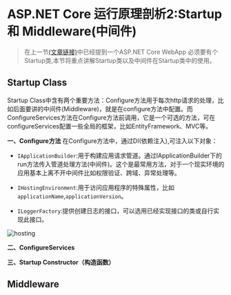 # ASP.NET Core 运行原理剖析2:Startup 和 Middleware(中间件)

>在上一节[(文章链接)](http://www.cnblogs.com/vipyoumay/p/5613373.html)中已经提到一个ASP.NET Core WebApp 必须要有个Startup类,本节将重点讲解Startup类以及中间件在Startup类中的使用。

## Startup Class
Startup Class中含有两个重要方法：Configure方法用于每次http请求的处理，比如后面要讲的中间件(Middleware)，就是在configure方法中配置。而ConfigureServices方法在Configure方法前调用，它是一个可选的方法，可在configureServices配置一些全局的框架，比如EntityFramework、MVC等。

**一、Configure方法**
在Configure方法中，通过DI(依赖注入),可注入以下对象：
* `IApplicationBuilder`:用于构建应用请求管道。通过IApplicationBuilder下的run方法传入管道处理方法(中间件)。这个是最常用方法，对于一个现实环境的应用基本上离不开中间件比如权限验证、跨域、异常处理等。

* `IHostingEnvironment`:用于访问应用程序的特殊属性，比如`applicationName`,`applicationVersion`。

* `ILoggerFactory`:提供创建日志的接口，可以选用已经实现接口的类或自行实现此接口。

![hosting](http://qiniu.xdpie.com/47d38eaaf04f5086317a03827e44c605.png?imageView2/2/w/700)

**二、ConfigureServices**


**三、Startup Constructor（构造函数）**


## Middleware

